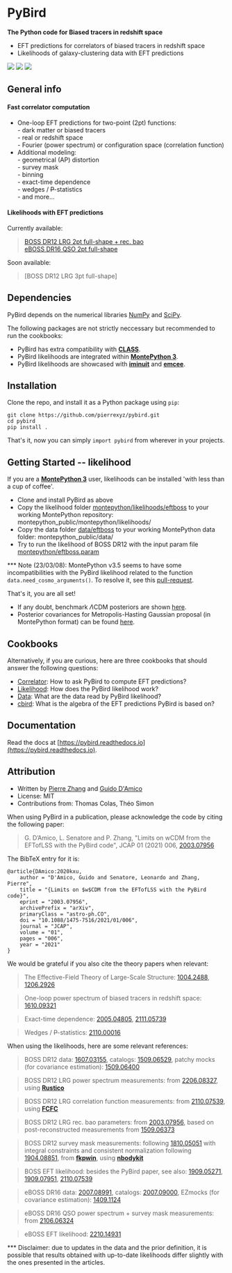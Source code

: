 

# PyBird
**The Python code for Biased tracers in redshift space**  

- EFT predictions for correlators of biased tracers in redshift space  
- Likelihoods of galaxy-clustering data with EFT predictions  

[![](https://img.shields.io/badge/arXiv-2003.07956%20-red.svg)](https://arxiv.org/abs/2003.07956)
[![](http://img.shields.io/badge/license-MIT-blue.svg?style=flat)](https://github.com/pierrexyz/pybird/blob/master/LICENSE)
[![](https://readthedocs.org/projects/pybird/badge/?version=latest)](https://pybird.readthedocs.io/en/latest/?badge=latest)


## General info
#### Fast correlator computation
- One-loop EFT predictions for two-point (2pt) functions:  
      - dark matter or biased tracers  
      - real or redshift space  
      - Fourier (power spectrum) or configuration space (correlation function)  
- Additional modeling:  
      - geometrical (AP) distortion  
      - survey mask  
      - binning  
      - exact-time dependence  
      - wedges / ~~P~~-statistics  
      - and more...  

#### Likelihoods with EFT predictions
Currently available: 
> [BOSS DR12 LRG 2pt full-shape + rec. bao](montepython/likelihoods/eftboss)  
> [eBOSS DR16 QSO 2pt full-shape](montepython/likelihoods/efteboss)

Soon available: 
> [BOSS DR12 LRG 3pt full-shape]

## Dependencies
PyBird depends on the numerical libraries [NumPy](https://numpy.org/) and [SciPy](http://scipy.org/).  

The following packages are not strictly neccessary but recommended to run the cookbooks:
* PyBird has extra compatibility with **[CLASS](https://lesgourg.github.io/class_public/class.html)**.  
* PyBird likelihoods are integrated within **[MontePython 3](https://github.com/brinckmann/montepython_public)**. 
* PyBird likelihoods are showcased with **[iminuit](https://iminuit.readthedocs.io/)** and **[emcee](https://emcee.readthedocs.io/)**. 

## Installation
Clone the repo, and install it as a Python package using `pip`:
```
git clone https://github.com/pierrexyz/pybird.git
cd pybird
pip install .
```
That's it, now you can simply `import pybird` from wherever in your projects.

## Getting Started -- likelihood
If you are a **[MontePython 3](https://github.com/brinckmann/montepython_public)** user, likelihoods can be installed 'with less than a cup of coffee'.
* Clone and install PyBird as above
* Copy the likelihood folder [montepython/likelihoods/eftboss](montepython/likelihoods/eftboss) to your working MontePython repository: montepython_public/montepython/likelihoods/ 
* Copy the data folder [data/eftboss](data/eftboss) to your working MontePython data folder: montepython_public/data/
* Try to run the likelihood of BOSS DR12 with the input param file [montepython/eftboss.param](montepython/eftboss.param)

*** Note (23/03/08): MontePython v3.5 seems to have some incompatibilities with the PyBird likelihood related to the function `data.need_cosmo_arguments()`. To resolve it, see this [pull-request](https://github.com/brinckmann/montepython_public/pull/276). 

That's it, you are all set!

* If any doubt, benchmark $\Lambda$CDM posteriors are shown [here](notebooks/potatoes.ipynb).
* Posterior covariances for Metropolis-Hasting Gaussian proposal (in MontePython format) can be found [here](montepython/chains). 

## Cookbooks
Alternatively, if you are curious, here are three cookbooks that should answer the following questions: 
* [Correlator](notebooks/correlator.ipynb): How to ask PyBird to compute EFT predictions? 
* [Likelihood](notebooks/likelihood.ipynb): How does the PyBird likelihood work? 
* [Data](notebooks/datastruct.ipynb): What are the data read by PyBird likelihood?
* [cbird](notebooks/cbird.nb): What is the algebra of the EFT predictions PyBird is based on?

## Documentation
Read the docs at [https://pybird.readthedocs.io](https://pybird.readthedocs.io).

## Attribution
* Written by [Pierre Zhang](mailto:pierrexyz@protonmail.com) and [Guido D'Amico](mailto:damico.guido@gmail.com)
* License: MIT
* Contributions from: Thomas Colas, Théo Simon

When using PyBird in a publication, please acknowledge the code by citing the following paper:  
> G. D’Amico, L. Senatore and P. Zhang, "Limits on wCDM from the EFTofLSS with the PyBird code", JCAP 01 (2021) 006, [2003.07956](https://arxiv.org/abs/2003.07956)

The BibTeX entry for it is:
```
@article{DAmico:2020kxu,
    author = "D'Amico, Guido and Senatore, Leonardo and Zhang, Pierre",
    title = "{Limits on $w$CDM from the EFTofLSS with the PyBird code}",
    eprint = "2003.07956",
    archivePrefix = "arXiv",
    primaryClass = "astro-ph.CO",
    doi = "10.1088/1475-7516/2021/01/006",
    journal = "JCAP",
    volume = "01",
    pages = "006",
    year = "2021"
}
```

We would be grateful if you also cite the theory papers when relevant:  
> The Effective-Field Theory of Large-Scale Structure: [1004.2488](https://arxiv.org/abs/1004.2488), [1206.2926](https://arxiv.org/abs/1206.2926)  

> One-loop power spectrum of biased tracers in redshift space: [1610.09321](https://arxiv.org/abs/1610.09321)  

> Exact-time dependence: [2005.04805](https://arxiv.org/abs/2005.04805), [2111.05739](https://arxiv.org/abs/2111.05739)

> Wedges / ~~P~~-statistics: [2110.00016](https://arxiv.org/abs/2110.00016)

When using the likelihoods, here are some relevant references:  
> BOSS DR12 data: [1607.03155](https://arxiv.org/abs/1607.03155), catalogs: [1509.06529](https://arxiv.org/abs/1509.06529), patchy mocks (for covariance estimation): [1509.06400](https://arxiv.org/abs/1509.06400)

> BOSS DR12 LRG power spectrum measurements: from [2206.08327](https://arxiv.org/abs/2206.08327), using **[Rustico](https://github.com/hectorgil/Rustico)**

> BOSS DR12 LRG correlation function measurements: from [2110.07539](https://arxiv.org/abs/2110.07539), using **[FCFC](https://github.com/cheng-zhao/FCFC)**

> BOSS DR12 LRG rec. bao parameters: from [2003.07956](https://arxiv.org/abs/2003.07956), based on post-reconstructed measurements from [1509.06373](https://arxiv.org/abs/1509.06373)

> BOSS DR12 survey mask measurements: following [1810.05051](https://arxiv.org/abs/1810.05051) with integral constraints and consistent normalization following [1904.08851](https://arxiv.org/abs/1904.08851), from **[fkpwin](https://github.com/pierrexyz/fkpwin)**, using **[nbodykit](https://nbodykit.readthedocs.io/)**

> BOSS EFT likelihood: besides the PyBird paper, see also: [1909.05271](https://arxiv.org/abs/1909.05271), [1909.07951](https://arxiv.org/abs/1909.07951), [2110.07539](https://arxiv.org/abs/2110.07539)

> eBOSS DR16 data: [2007.08991](https://arxiv.org/abs/2007.08991), catalogs: [2007.09000](https://arxiv.org/abs/2007.09000), EZmocks (for covariance estimation): [1409.1124](https://arxiv.org/abs/1409.1124)

> eBOSS DR16 QSO power spectrum + survey mask measurements: from [2106.06324](https://arxiv.org/abs/2106.06324)

> eBOSS EFT likelihood: [2210.14931](https://arxiv.org/abs/2210.14931)
 
*** Disclaimer: due to updates in the data and the prior definition, it is possible that results obtained with up-to-date likelihoods differ slightly with the ones presented in the articles. 
